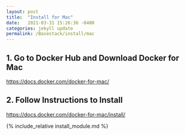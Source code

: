 ```yaml
---
layout: post
title:  "Install for Mac"
date:   2021-03-31 15:26:36 -0400
categories: jekyll update
permalink: /Basestack/install/mac
---
```



## 1. Go to Docker Hub and Download Docker for Mac

https://docs.docker.com/docker-for-mac/ 


## 2. Follow Instructions to Install

https://docs.docker.com/docker-for-mac/install/

{% include_relative install_module.md %}
